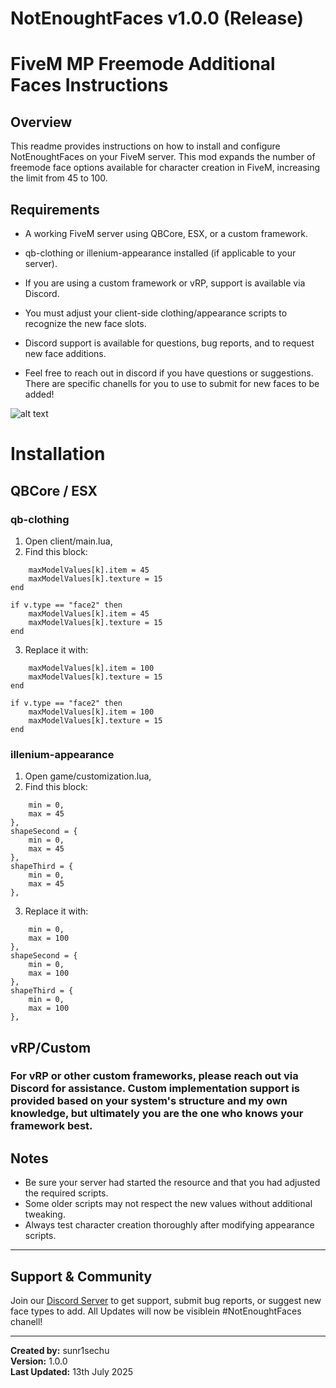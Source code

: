 # NotEnoughtFaces v1.0.0 (Release)
# FiveM MP Freemode Additional Faces Instructions

## Overview

This readme provides instructions on how to install and configure NotEnoughtFaces on your FiveM server. This mod expands the number of freemode face options available for character creation in FiveM, increasing the limit from 45 to 100.

## Requirements

- A working FiveM server using QBCore, ESX, or a custom framework.

- qb-clothing or illenium-appearance installed (if applicable to your server).

- If you are using a custom framework or vRP, support is available via Discord.

- You must adjust your client-side clothing/appearance scripts to recognize the new face slots.

- Discord support is available for questions, bug reports, and to request new face additions.

- Feel free to reach out in discord if you have questions or suggestions. There are specific chanells for you to use to submit for new faces to be added!

![alt text][logo]

[logo]: https://r2.fivemanage.com/xEb6bHmDhTgwVdhHMh47w/notenoughtfacesguide.jpg "NotEnoughtFaces Forum in Discord"

# Installation

## QBCore / ESX

### qb-clothing
1. Open client/main.lua,
2. Find this block: 

```if v.type == "face" then
    maxModelValues[k].item = 45
    maxModelValues[k].texture = 15
end

if v.type == "face2" then
    maxModelValues[k].item = 45
    maxModelValues[k].texture = 15
end
```

3. Replace it with:

```if v.type == "face" then
    maxModelValues[k].item = 100
    maxModelValues[k].texture = 15
end

if v.type == "face2" then
    maxModelValues[k].item = 100
    maxModelValues[k].texture = 15
end
```

### illenium-appearance

1. Open game/customization.lua,
2. Find this block: 

```shapeFirst = {
    min = 0,
    max = 45
},
shapeSecond = {
    min = 0,
    max = 45
},
shapeThird = {
    min = 0,
    max = 45
},
```

3. Replace it with:

```shapeFirst = {
    min = 0,
    max = 100
},
shapeSecond = {
    min = 0,
    max = 100
},
shapeThird = {
    min = 0,
    max = 100
},
```


## vRP/Custom

### For vRP or other custom frameworks, please reach out via Discord for assistance. Custom implementation support is provided based on your system's structure and my own knowledge, but ultimately you are the one who knows your framework best.

## Notes

- Be sure your server had started the resource and that you had adjusted the required scripts.
- Some older scripts may not respect the new values without additional tweaking.
- Always test character creation thoroughly after modifying appearance scripts.

---

## Support & Community

Join our [Discord Server](https://discord.gg/zH9fsKkBUP) to get support, submit bug reports, or suggest new face types to add.
All Updates will now be visiblein #NotEnoughtFaces chanell!

---

**Created by:** sunr1sechu\
**Version:** 1.0.0\
**Last Updated:** 13th July 2025
